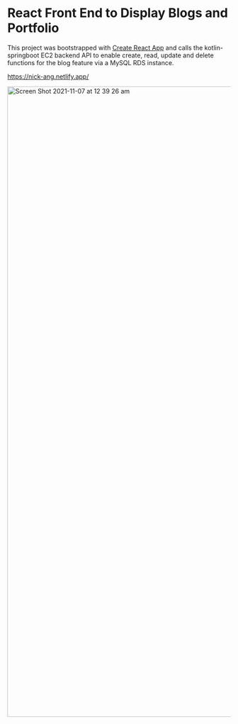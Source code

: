 # React Front End to Display Blogs and Portfolio

This project was bootstrapped with [Create React App](https://github.com/facebook/create-react-app) and calls the kotlin-springboot EC2 backend API to enable create, read, update and delete functions for the blog feature via a MySQL RDS instance.

https://nick-ang.netlify.app/

<img width="1424" alt="Screen Shot 2021-11-07 at 12 39 26 am" src="https://user-images.githubusercontent.com/87055485/140611740-f08438f1-a5ff-43e1-a990-c3960ee89a2d.png">
